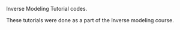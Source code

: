 Inverse Modeling Tutorial codes.

These tutorials were done as a part of the Inverse modeling course. 
